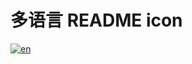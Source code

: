 # 多语言 README icon
[![en](https://img.shields.io/badge/Language-English-red)](https://github.com/alipay/mPaaS/blob/master/README.md)
